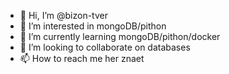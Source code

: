 - 👋 Hi, I’m @bizon-tver
- 👀 I’m interested in mongoDB/pithon
- 🌱 I’m currently learning mongoDB/pithon/docker
- 💞️ I’m looking to collaborate on databases
- 📫 How to reach me her znaet

<!---
bizon-tver/bizon-tver is a ✨ special ✨ repository because its `README.md` (this file) appears on your GitHub profile.
You can click the Preview link to take a look at your changes.
--->

